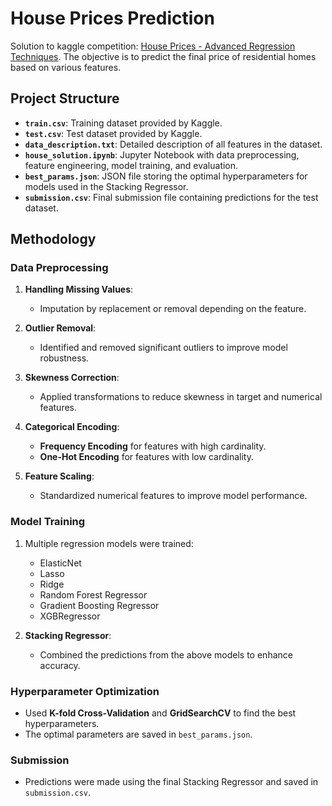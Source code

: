 # House Prices Prediction
Solution to kaggle competition: [House Prices - Advanced Regression Techniques](https://www.kaggle.com/competitions/house-prices-advanced-regression-techniques). The objective is to predict the final price of residential homes based on various features.

## Project Structure

- **`train.csv`**: Training dataset provided by Kaggle.
- **`test.csv`**: Test dataset provided by Kaggle.
- **`data_description.txt`**: Detailed description of all features in the dataset.
- **`house_solution.ipynb`**: Jupyter Notebook with data preprocessing, feature engineering, model training, and evaluation.
- **`best_params.json`**: JSON file storing the optimal hyperparameters for models used in the Stacking Regressor.
- **`submission.csv`**: Final submission file containing predictions for the test dataset.

## Methodology

### Data Preprocessing
1. **Handling Missing Values**:
   - Imputation by replacement or removal depending on the feature.
   
2. **Outlier Removal**:
   - Identified and removed significant outliers to improve model robustness.

3. **Skewness Correction**:
   - Applied transformations to reduce skewness in target and numerical features.

4. **Categorical Encoding**:
   - **Frequency Encoding** for features with high cardinality.
   - **One-Hot Encoding** for features with low cardinality.

5. **Feature Scaling**:
   - Standardized numerical features to improve model performance.

### Model Training
1. Multiple regression models were trained:
   - ElasticNet
   - Lasso
   - Ridge
   - Random Forest Regressor
   - Gradient Boosting Regressor
   - XGBRegressor

2. **Stacking Regressor**:
   - Combined the predictions from the above models to enhance accuracy.

### Hyperparameter Optimization
- Used **K-fold Cross-Validation** and **GridSearchCV** to find the best hyperparameters.
- The optimal parameters are saved in `best_params.json`.

### Submission
- Predictions were made using the final Stacking Regressor and saved in `submission.csv`.
